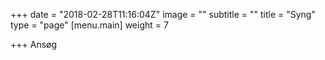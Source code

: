 +++
date = "2018-02-28T11:16:04Z"
image = ""
subtitle = ""
title = "Syng"
type = "page"
[menu.main]
weight = 7

+++
Ansøg
